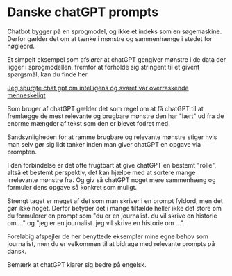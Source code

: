 # Danske chatGPT prompts

Chatbot bygger på en sprogmodel, og ikke et indeks som en søgemaskine. Derfor gælder det om at tænke i mønstre og sammenhænge i stedet for nøgleord.

Et simpelt eksempel som afslører at chatGPT gengiver mønstre i de data der ligger i sprogmodellen, fremfor at forholde sig stringent til et givent spørgsmål, kan du finde her

[Jeg spurgte chat gpt om intelligens og svaret var overraskende menneskeligt](https://www.kiils.dk/erfaring/nlp/chatgpt/)

Som bruger af chatGPT gælder det som regel om at få chatGPT til at fremlægge de mest relevante og brugbare mønstre den har "lært" ud fra de enorme mængder af tekst som den er blevet fodret med.

Sandsynligheden for at ramme brugbare og relevante mønstre stiger hvis man selv gør sig lidt tanker inden man giver chatGPT en opgave via prompten.

I den forbindelse er det ofte frugtbart at give chatGPT en bestemt "rolle", altså et bestemt perspektiv, det kan hjælpe med at sortere mange irrelevante mønstre fra. Og giv så chatGPT noget mere sammenhæng og formuler dens opgave så konkret som muligt.

Strengt taget er meget af det som man skriver i en prompt fyldord, men det gør ikke noget. Derfor betyder det i mange tilfælde heller ikke det store om du formulerer en prompt som "du er en journalist. du vil skrive en historie om ..." og "jeg er en journalist. jeg vil skrive en historie om ...".

Foreløbig afspejler de her benyttede eksempler mine egne behov som journalist, men du er velkommen til at bidrage med relevante prompts på dansk.

Bemærk at chatGPT klarer sig bedre på engelsk.
